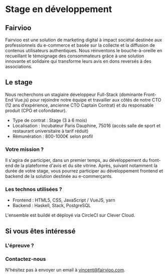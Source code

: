 # Stage en développement #

## Fairvioo
Fairvioo est une solution de marketing digital à impact sociétal destinée aux professionnels du e-commerce et basée sur la collecte et la diffusion de contenus utilisateurs authentiques. Nous réinventons le bouche-à-oreille en recueillant le témoignage des consommateurs grâce à une solution innovante et solidaire qui transforme leurs avis en dons reversés à des associations.

## Le stage
Nous recherchons un stagiaire développeur Full-Stack (dominante Front-End Vue.js) pour rejoindre notre équipe et travailler aux côtés de notre CTO (12 ans d’expérience, ancienne CTO Captain Contrat) et du responsable produit (CPO et cofondateur).

* Type de contrat : Stage (3 à 6 mois)
* Localisation : Incubateur Paris Dauphine, 75016 (accès salle de sport et restaurant universitaire à tarif réduit)
* Rémunération : 800-1000€ selon profil

### Votre mission ? 

Il s'agira de participer, dans un premier temps, au développement du front-end de la plateforme d'avis et du site vitrine. Après, suivant notamment la durée de votre stage, vous pourrez participer au développement frontend et backend de la solution destinée au e-commerçants.


### Les technos utilisées ?

 * Frontend : HTML5, CSS, JavaScript / VueJS, yarn
 * Backend : Haskell, Stack, PostgreSQL
 
L'ensemble est buildé et déployé via CircleCI sur Clever Cloud.

## Si vous êtes intéressé

### L'épreuve ?


### Contactez-nous 
N'hésitez pas à envoyer un email à vincent@fairvioo.com.

